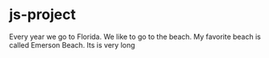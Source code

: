 # js-project
Every year we go to Florida. We like to go to the beach. My favorite beach is called Emerson Beach. Its is very long 
